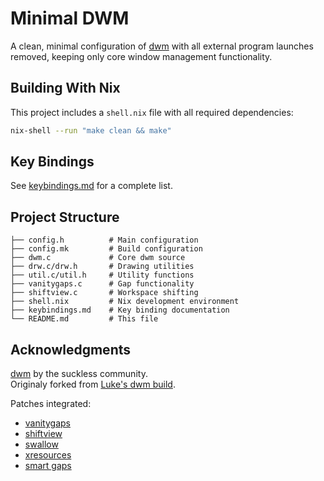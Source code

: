 # Minimal DWM

A clean, minimal configuration of [dwm](https://dwm.suckless.org/) with all external program launches removed, keeping only core window management functionality.

## Building With Nix

This project includes a `shell.nix` file with all required dependencies:

```bash
nix-shell --run "make clean && make"
```

## Key Bindings
See [keybindings.md](keybindings.md) for a complete list.


## Project Structure

```
├── config.h          # Main configuration
├── config.mk         # Build configuration
├── dwm.c             # Core dwm source
├── drw.c/drw.h       # Drawing utilities
├── util.c/util.h     # Utility functions
├── vanitygaps.c      # Gap functionality
├── shiftview.c       # Workspace shifting
├── shell.nix         # Nix development environment
├── keybindings.md    # Key binding documentation
└── README.md         # This file
```

## Acknowledgments

[dwm](https://dwm.suckless.org/) by the suckless community.  
Originaly forked from [Luke's dwm build](https://github.com/lukesmithxyz/dwm).

Patches integrated:
- [vanitygaps](https://dwm.suckless.org/patches/vanitygaps/)
- [shiftview](https://dwm.suckless.org/patches/nextprev/)
- [swallow](https://dwm.suckless.org/patches/swallow/)
- [xresources](https://dwm.suckless.org/patches/xresources/)
- [smart gaps](https://dwm.suckless.org/patches/smartgaps/)